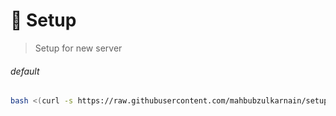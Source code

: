 # 🚀 Setup

> Setup for new server

###### default
```bash
bash <(curl -s https://raw.githubusercontent.com/mahbubzulkarnain/setup-debian-server/default/install.sh)
```
